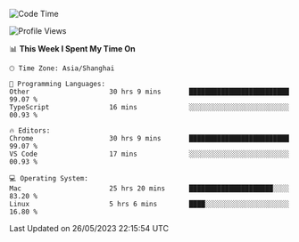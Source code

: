 <!--START_SECTION:waka-->
![Code Time](http://img.shields.io/badge/Code%20Time-719%20hrs%202%20mins-blue)

![Profile Views](http://img.shields.io/badge/Profile%20Views-1-blue)

📊 **This Week I Spent My Time On** 

```text
🕑︎ Time Zone: Asia/Shanghai

💬 Programming Languages: 
Other                    30 hrs 9 mins       █████████████████████████   99.07 % 
TypeScript               16 mins             ░░░░░░░░░░░░░░░░░░░░░░░░░   00.93 % 

🔥 Editors: 
Chrome                   30 hrs 9 mins       █████████████████████████   99.07 % 
VS Code                  17 mins             ░░░░░░░░░░░░░░░░░░░░░░░░░   00.93 % 

💻 Operating System: 
Mac                      25 hrs 20 mins      █████████████████████░░░░   83.20 % 
Linux                    5 hrs 6 mins        ████░░░░░░░░░░░░░░░░░░░░░   16.80 % 
```


 Last Updated on 26/05/2023 22:15:54 UTC
<!--END_SECTION:waka-->